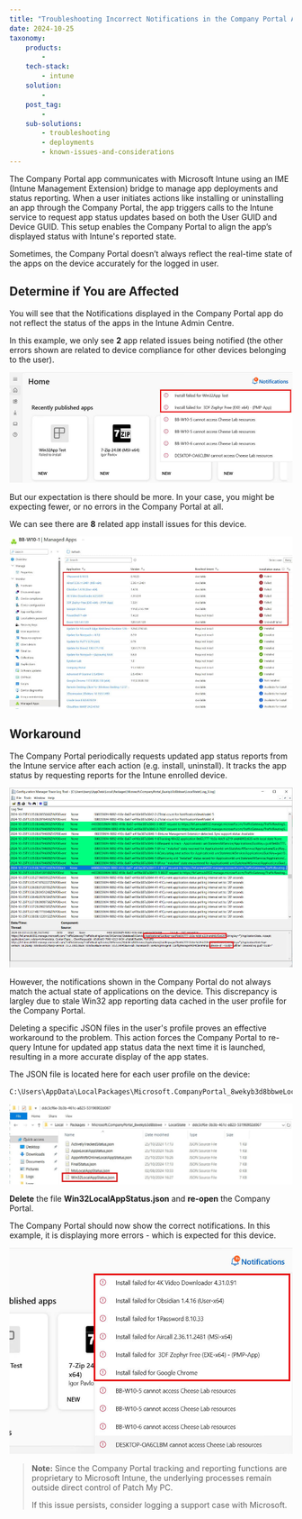 ```yaml
---
title: "Troubleshooting Incorrect Notifications in the Company Portal App"
date: 2024-10-25
taxonomy:
    products:
        - 
    tech-stack:
        - intune
    solution:
        - 
    post_tag:
        - 
    sub-solutions:
        - troubleshooting
        - deployments
        - known-issues-and-considerations
---
```


The Company Portal app communicates with Microsoft Intune using an IME (Intune Management Extension) bridge to manage app deployments and status reporting. When a user initiates actions like installing or uninstalling an app through the Company Portal, the app triggers calls to the Intune service to request app status updates based on both the User GUID and Device GUID. This setup enables the Company Portal to align the app’s displayed status with Intune's reported state.

Sometimes, the Company Portal doesn’t always reflect the real-time state of the apps on the device accurately for the logged in user.

## Determine if You are Affected

You will see that the Notifications displayed in the Company Portal app do not reflect the status of the apps in the Intune Admin Centre.

In this example, we only see **2** app related issues being notified (the other errors shown are related to device compliance for other devices belonging to the user).

![](../../_images/company_portal_notifications_1.jpg)

But our expectation is there should be more. In your case, you might be expecting fewer, or no errors in the Company Portal at all.

We can see there are **8** related app install issues for this device.

![](../../_images/company_portal_notifications_2.jpg)

## Workaround

The Company Portal periodically requests updated app status reports from the Intune service after each action (e.g. install, uninstall). It tracks the app status by requesting reports for the Intune enrolled device. 

![](../../_images/company_portal_notifications_5.jpg)

However, the notifications shown in the Company Portal do not always match the actual state of applications on the device. This discrepancy is largley due to stale Win32 app reporting data cached in the user profile for the Company Portal.

Deleting a specific JSON files in the user's profile proves an effective workaround to the problem. This action forces the Company Portal to re-query Intune for updated app status data the next time it is launched, resulting in a more accurate display of the app states.

The JSON file is located here for each user profile on the device:

```
C:\Users\AppData\LocalPackages\Microsoft.CompanyPortal_8wekyb3d8bbweLocalState<>
```

![](../../_images/company_portal_notifications_3.jpg)

**Delete** the file **Win32LocalAppStatus.json** and **re-open** the Company Portal.

The Company Portal should now show the correct notifications. In this example, it is displaying more errors - which is expected for this device.

![](../../_images/company_portal_notifications_4.jpg)

> **Note:** Since the Company Portal tracking and reporting functions are proprietary to Microsoft Intune, the underlying processes remain outside direct control of Patch My PC.
> 
> If this issue persists, consider logging a support case with Microsoft.
